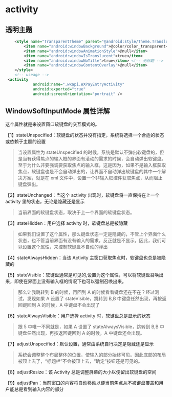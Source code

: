 # activity

## 透明主题

```xml
    <style name="TransparentTheme" parent="@android:style/Theme.Translucent.NoTitleBar">
        <item name="android:windowBackground">@color/color_transparent</item>
        <item name="android:windowAnimationStyle">@null</item>
        <item name="android:windowIsTranslucent">true</item>
        <item name="android:windowNoTitle">true</item> <!-- 无标题 -->
        <item name="android:windowContentOverlay">@null</item>
    </style>
    <!-- useage -->
 <activity
            android:name=".wxapi.WXPayEntryActivity"
            android:exported="true"
            android:screenOrientation="portrait" />
```

## WindowSoftInputMode 属性详解

这个属性就是来设置窗口软键盘的交互模式的。

【1】stateUnspecified：软键盘的状态并没有指定，系统将选择一个合适的状态或依赖于主题的设置

> 当设置属性为 stateUnspecified 的时候，系统是默认不弹出软键盘的，但是当有获得焦点的输入框的界面有滚动的需求的时候，会自动弹出软键盘。至于为什么非要强调要获取焦点的输入框，这是因为，如果不是输入框获取焦点，软键盘也是不会自动弹出的，让界面不自动弹出软键盘的其中一个解决方案，就是在 xml 文件中，设置一个非输入框控件获取焦点，从而阻止键盘弹出。

【2】stateUnchanged：当这个 activity 出现时，软键盘将一直保持在上一个 activity 里的状态，无论是隐藏还是显示

> 当前界面的软键盘状态，取决于上一个界面的软键盘状态。

【3】stateHidden：用户选择 activity 时，软键盘总是被隐藏

> 如果我们设置了这个属性，那么键盘状态一定是隐藏的，不管上个界面什么状态，也不管当前界面有没有输入的需求，反正就是不显示。因此，我们可以设置这个属性，来控制软键盘不自动的弹出

【4】stateAlwaysHidden：当该 Activity 主窗口获取焦点时，软键盘也总是被隐藏的

【5】stateVisible：软键盘通常是可见的,设置为这个属性，可以将软键盘召唤出来，即使在界面上没有输入框的情况下也可以强制召唤出来。

> 那么让我跳转到 B 的时候，再回到 A 的时候看看键盘还在不在？经过测试，发现如果 A 设置了 stateVisible，跳转到 B,B 中键盘任然出现，再按返回键回到 A 的时候，A 中键盘不会出现了

【6】stateAlwaysVisible：用户选择 activity 时，软键盘总是显示的状态

> 跟 5 中唯一不同就是，如果 A 设置了 stateAlwaysVisible，跳转到 B,B 中键盘任然出现，再按返回键回到 A 的时候，A 中键盘还会出现。

【7】adjustUnspecified：默认设置，通常由系统自行决定是隐藏还是显示

> 系统会调整整个布局整体的位置，使输入的部分始终可见。因此底部的布局被顶上去了，“标题栏”不会被顶上去，“确定”按钮还是可见的。

【8】adjustResize：该 Activity 总是调整屏幕的大小以便留出软键盘的空间

【9】adjustPan：当前窗口的内容将自动移动以便当前焦点从不被键盘覆盖和用户能总是看到输入内容的部分
